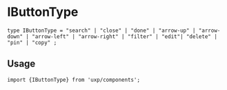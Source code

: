 # IButtonType








```tsx
type IButtonType = "search" | "close" | "done" | "arrow-up" | "arrow-down" | "arrow-left" | "arrow-right" | "filter" | "edit"| "delete" | "pin" | "copy" ;
```

## Usage



```tsx
import {IButtonType} from 'uxp/components';
```

